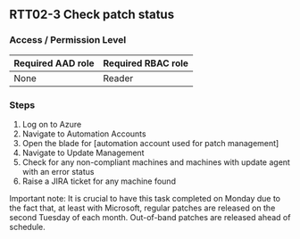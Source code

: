 ## RTT02-3 Check patch status

### Access / Permission Level

| Required AAD role | Required RBAC role     |
|-------------------|------------------------|
| None              | Reader                 |

### Steps

1. Log on to Azure
2. Navigate to Automation Accounts
3. Open the blade for [automation account used for patch management]
4. Navigate to Update Management
5. Check for any non-compliant machines and machines with update agent with an error status
6. Raise a JIRA ticket for any machine found

Important note: It is crucial to have this task completed on Monday due to the fact that, at least with Microsoft, regular patches are released on the second Tuesday of each month. Out-of-band patches are released ahead of schedule. 
